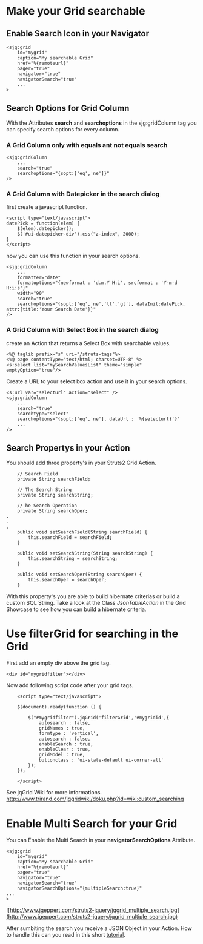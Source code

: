 

# Make your Grid searchable #

## Enable Search Icon in your Navigator ##
```
<sjg:grid
	id="mygrid"
	caption="My searchable Grid"
	href="%{remoteurl}"
	pager="true"
	navigator="true"
	navigatorSearch="true"
	...
>
```


## Search Options for Grid Column ##

With the Attributes **search** and **searchoptions** in the sjg:gridColumn tag you can specify search options for every column.

### A Grid Column only with equals ant not equals search ###
```
<sjg:gridColumn
	...
	search="true"
	searchoptions="{sopt:['eq','ne']}"
/>
```

### A Grid Column with Datepicker in the search dialog ###

first create a javascript function.

```
<script type="text/javascript">
datePick = function(elem) {
	$(elem).datepicker();
	$('#ui-datepicker-div').css("z-index", 2000);
}
</script>
```

now you can use this function in your search options.

```
<sjg:gridColumn
	...
	formatter="date"
	formatoptions="{newformat : 'd.m.Y H:i', srcformat : 'Y-m-d H:i:s'}"
	width="90"
	search="true"
	searchoptions="{sopt:['eq','ne','lt','gt'], dataInit:datePick, attr:{title:'Your Search Date'}}"
/>
```

### A Grid Column with Select Box in the search dialog ###

create an Action that returns a Select Box with searchable values.

```
<%@ taglib prefix="s" uri="/struts-tags"%>
<%@ page contentType="text/html; charset=UTF-8" %>
<s:select list="mySearchValuesList" theme="simple" emptyOption="true"/>
```

Create a URL to your select box action and use it in your search options.
```
<s:url var="selecturl" action="select" />
<sjg:gridColumn
	...
	search="true"
	searchtype="select"
	searchoptions="{sopt:['eq','ne'], dataUrl : '%{selecturl}'}"
	...
/>
```

## Search Propertys in your Action ##

You should add three property's in your Struts2 Grid Action.

```
	// Search Field
	private String searchField;

	// The Search String
	private String searchString;

	// he Search Operation
	private String searchOper;
.
.
.
	public void setSearchField(String searchField) {
		this.searchField = searchField;
	}

	public void setSearchString(String searchString) {
		this.searchString = searchString;
	}

	public void setSearchOper(String searchOper) {
		this.searchOper = searchOper;
	}
```

With this property's you are able to build hibernate criterias or build a custom SQL String. Take a look at the Class _JsonTableAction_ in the Grid Showcase to see how you can build a hibernate criteria.

# Use filterGrid for searching in the Grid #

First add an empty div above the grid tag.
```
<div id="mygridfilter"></div>
```

Now add following script code after your grid tags.

```
    <script type="text/javascript">

    $(document).ready(function () {

    	$("#mygridfilter").jqGrid('filterGrid','#mygridid',{
    		autosearch : false,
    		gridNames : true,
    		formtype : 'vertical',
    		autosearch : false,
    		enableSearch : true,
    		enableClear : true,
    		gridModel : true,
    		buttonclass : 'ui-state-default ui-corner-all'
    	});
    });

    </script>
```

See jqGrid Wiki for more informations.
http://www.trirand.com/jqgridwiki/doku.php?id=wiki:custom_searching

# Enable Multi Search for your Grid #

You can Enable the Multi Search in your **navigatorSearchOptions** Attribute.

```
<sjg:grid
	id="mygrid"
	caption="My searchable Grid"
	href="%{remoteurl}"
	pager="true"
	navigator="true"
	navigatorSearch="true"
	navigatorSearchOptions="{multipleSearch:true}"
...
>
```

![http://www.jgeppert.com/struts2-jquery/jqgrid_multiple_search.jpg](http://www.jgeppert.com/struts2-jquery/jqgrid_multiple_search.jpg)

After sumbiting the search you receive a JSON Object in your Action. How to handle this can you read in this short [tutorial](http://www.jgeppert.com/2010/06/how-to-parse-a-json-object-when-using-multisearch-for-jqgrid-with-java/).